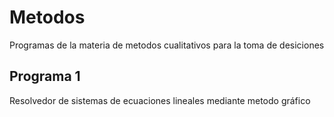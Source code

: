 # Metodos

Programas de la materia de metodos cualitativos para la toma de desiciones
## Programa 1

Resolvedor de sistemas de ecuaciones lineales mediante metodo gráfico
